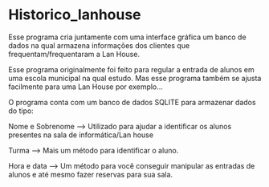 # Historico_lanhouse
Esse programa cria juntamente com uma interface gráfica um banco de dados na qual armazena informações dos clientes que frequentam/frequentaram a Lan House.

Esse programa originalmente foi feito para regular a entrada de alunos em uma escola municipal na qual estudo. Mas esse programa também se ajusta facilmente para uma Lan House por exemplo...

O programa conta com um banco de dados SQLITE para armazenar dados do tipo:

Nome e Sobrenome --> Utilizado para ajudar a identificar os alunos presentes na sala de informática/Lan house

Turma --> Mais um método para identificar o aluno. 

Hora e data --> Um método para você conseguir manipular as entradas de alunos e até mesmo fazer reservas para sua sala.
